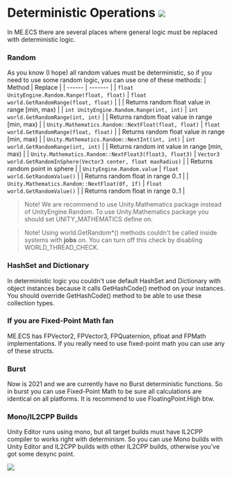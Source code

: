 
# Deterministic Operations [![](Logo-Tiny.png)](/../../#glossary)
In ME.ECS there are several places where general logic must be replaced with deterministic logic.

### Random

As you know (I hope) all random values must be deterministic, so if you need to use some random logic, you can use one of these methods:
| Method | Replace |
| ------ | ------- |
| ```float UnityEngine.Random.Range(float, float)``` | ```float world.GetRandomRange(float, float)``` | |
| Returns random float value in range [min, max) |
| ```int UnityEngine.Random.Range(int, int)``` | ```int world.GetRandomRange(int, int)``` |
| Returns random float value in range [min, max) |
| ```Unity.Mathematics.Random::NextFloat(float, float)``` | ```float world.GetRandomRange(float, float)``` |
| Returns random float value in range [min, max) |
| ```Unity.Mathematics.Random::NextInt(int, int)``` | ```int world.GetRandomRange(int, int)``` |
| Returns random int value in range [min, max) |
| ```Unity.Mathematics.Random::NextFloat3(float3, float3)``` | ```Vector3 world.GetRandomInSphere(Vector3 center, float maxRadius)``` |
| Returns random point in sphere |
| ```UnityEngine.Random.value``` | ```float world.GetRandomValue()``` |
| Returns random float in range 0..1 |
| ```Unity.Mathematics.Random::NextFloat(0f, 1f)``` | ```float world.GetRandomValue()``` |
| Returns random float in range 0..1 |

> Note! We are recommend to use Unity.Mathematics package instead of UnityEngine.Random. To use Unity.Mathematics package you should set UNITY_MATHEMATICS define on.

> Note! Using world.GetRandom*() methods couldn't be called inside systems with **jobs** on. You can turn off this check by disabling WORLD_THREAD_CHECK.

### HashSet and Dictionary

In deterministic logic you couldn't use default HashSet and Dictionary with object instances because it calls GetHashCode() method on your instances.
You should override GetHashCode() method to be able to use these collection types.
     
### If you are Fixed-Point Math fan

ME.ECS has FPVector2, FPVector3, FPQuaternion, pfloat and FPMath implementations. If you really need to use fixed-point math you can use any of these structs.

### Burst

Now is 2021 and we are currently have no Burst deterministic functions. So in burst you can use Fixed-Point Math to be sure all calculations are identical on all platforms. It is recommend to use FloatingPoint.High btw.

### Mono/IL2CPP Builds

Unity Editor runs using mono, but all target builds must have IL2CPP compiler to works right with determinism. So you can use Mono builds with Unity Editor and IL2CPP builds with other IL2CPP builds, otherwise you've got some desync point.

[![](Footer.png)](/../../#glossary)
